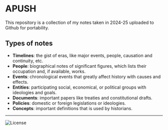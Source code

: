 # APUSH
This repository is a collection of my notes taken in 2024-25 uploaded to Github for portability.

## Types of notes
- **Timelines**: the gist of eras, like major events, people, causation and continuity, etc.
- **People**: biographical notes of significant figures, which lists their occupation and, if available, works.
- **Events**: chronological events that greatly affect history with causes and effects.
- **Entities**: participating social, economical, or political groups with ideologies and goals.
- **Documents**: important papers like treaties and constitutional drafts.
- **Policies**: domestic or foreign legislations or ideologies.
- **Concepts**: important definitions that is used by historians.
---
![License](https://mirrors.creativecommons.org/presskit/buttons/88x31/svg/by.svg)
